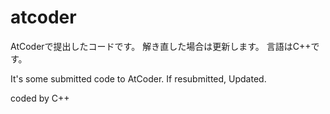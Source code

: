 # atcoder

AtCoderで提出したコードです。
解き直した場合は更新します。
言語はC++です。

It's some submitted code to AtCoder.
If resubmitted, Updated.

coded by C++
